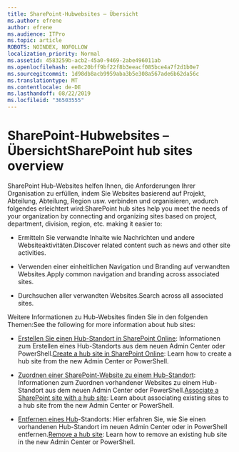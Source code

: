 ```yaml
---
title: SharePoint-Hubwebsites – Übersicht
ms.author: efrene
author: efrene
ms.audience: ITPro
ms.topic: article
ROBOTS: NOINDEX, NOFOLLOW
localization_priority: Normal
ms.assetid: 4583259b-acb2-45a0-9469-2abe496011ab
ms.openlocfilehash: ee8c20bff9bf22f8b3eeacf085bce4a7f2d1b0e7
ms.sourcegitcommit: 1d98db8acb9959aba3b5e308a567ade6b62da56c
ms.translationtype: MT
ms.contentlocale: de-DE
ms.lasthandoff: 08/22/2019
ms.locfileid: "36503555"
---
```

# <a name="sharepoint-hub-sites-overview"></a><span data-ttu-id="11f40-102">SharePoint-Hubwebsites – Übersicht</span><span class="sxs-lookup"><span data-stu-id="11f40-102">SharePoint hub sites overview</span></span>

<span data-ttu-id="11f40-103">SharePoint Hub-Websites helfen Ihnen, die Anforderungen Ihrer Organisation zu erfüllen, indem Sie Websites basierend auf Projekt, Abteilung, Abteilung, Region usw. verbinden und organisieren, wodurch folgendes erleichtert wird:</span><span class="sxs-lookup"><span data-stu-id="11f40-103">SharePoint hub sites help you meet the needs of your organization by connecting and organizing sites based on project, department, division, region, etc. making it easier to:</span></span>

- <span data-ttu-id="11f40-104">Ermitteln Sie verwandte Inhalte wie Nachrichten und andere Websiteaktivitäten.</span><span class="sxs-lookup"><span data-stu-id="11f40-104">Discover related content such as news and other site activities.</span></span>

- <span data-ttu-id="11f40-105">Verwenden einer einheitlichen Navigation und Branding auf verwandten Websites.</span><span class="sxs-lookup"><span data-stu-id="11f40-105">Apply common navigation and branding across associated sites.</span></span> 

- <span data-ttu-id="11f40-106">Durchsuchen aller verwandten Websites.</span><span class="sxs-lookup"><span data-stu-id="11f40-106">Search across all associated sites.</span></span>

<span data-ttu-id="11f40-107">Weitere Informationen zu Hub-Websites finden Sie in den folgenden Themen:</span><span class="sxs-lookup"><span data-stu-id="11f40-107">See the following for more information about hub sites:</span></span>
- <span data-ttu-id="11f40-108">[Erstellen Sie einen Hub-Standort in SharePoint Online](https://docs.microsoft.com/sharepoint/create-hub-site): Informationen zum Erstellen eines Hub-Standorts aus dem neuen Admin Center oder PowerShell.</span><span class="sxs-lookup"><span data-stu-id="11f40-108">[Create a hub site in SharePoint Online](https://docs.microsoft.com/sharepoint/create-hub-site): Learn how to create a hub site from the new Admin Center or PowerShell.</span></span>

- <span data-ttu-id="11f40-109">[Zuordnen einer SharePoint-Website zu einem Hub-Standort](https://support.office.com/article/associate-a-sharepoint-site-with-a-hub-site-ae0009fd-af04-4d3d-917d-88edb43efc05): Informationen zum Zuordnen vorhandener Websites zu einem Hub-Standort aus dem neuen Admin Center oder PowerShell.</span><span class="sxs-lookup"><span data-stu-id="11f40-109">[Associate a SharePoint site with a hub site](https://support.office.com/article/associate-a-sharepoint-site-with-a-hub-site-ae0009fd-af04-4d3d-917d-88edb43efc05): Learn about associating existing sites to a hub site from the new Admin Center or PowerShell.</span></span>

- <span data-ttu-id="11f40-110">[Entfernen eines Hub](https://docs.microsoft.com/sharepoint/remove-hub-site)-Standorts: Hier erfahren Sie, wie Sie einen vorhandenen Hub-Standort im neuen Admin Center oder in PowerShell entfernen.</span><span class="sxs-lookup"><span data-stu-id="11f40-110">[Remove a hub site](https://docs.microsoft.com/sharepoint/remove-hub-site): Learn how to remove an existing hub site in the new Admin Center or PowerShell.</span></span>

